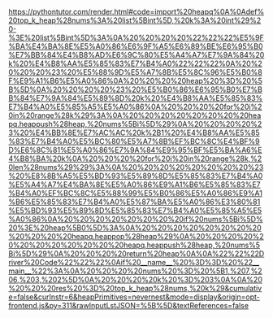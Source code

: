 <!--
    File: top_k.md
    Created Time: 2024-01-05
    Author: krahets (krahets@163.com)
--->

<!-- [file]{top_k}-[class]{}-[func]{top_k_heap} -->
<https://pythontutor.com/render.html#code=import%20heapq%0A%0Adef%20top_k_heap%28nums%3A%20list%5Bint%5D,%20k%3A%20int%29%20-%3E%20list%5Bint%5D%3A%0A%20%20%20%20%22%22%22%E5%9F%BA%E4%BA%8E%E5%A0%86%E6%9F%A5%E6%89%BE%E6%95%B0%E7%BB%84%E4%B8%AD%E6%9C%80%E5%A4%A7%E7%9A%84%20k%20%E4%B8%AA%E5%85%83%E7%B4%A0%22%22%22%0A%20%20%20%20%23%20%E5%88%9D%E5%A7%8B%E5%8C%96%E5%B0%8F%E9%A1%B6%E5%A0%86%0A%20%20%20%20heap%20%3D%20%5B%5D%0A%20%20%20%20%23%20%E5%B0%86%E6%95%B0%E7%BB%84%E7%9A%84%E5%89%8D%20k%20%E4%B8%AA%E5%85%83%E7%B4%A0%E5%85%A5%E5%A0%86%0A%20%20%20%20for%20i%20in%20range%28k%29%3A%0A%20%20%20%20%20%20%20%20heapq.heappush%28heap,%20nums%5Bi%5D%29%0A%20%20%20%20%23%20%E4%BB%8E%E7%AC%AC%20k%2B1%20%E4%B8%AA%E5%85%83%E7%B4%A0%E5%BC%80%E5%A7%8B%EF%BC%8C%E4%BF%9D%E6%8C%81%E5%A0%86%E7%9A%84%E9%95%BF%E5%BA%A6%E4%B8%BA%20k%0A%20%20%20%20for%20i%20in%20range%28k,%20len%28nums%29%29%3A%0A%20%20%20%20%20%20%20%20%23%20%E8%8B%A5%E5%BD%93%E5%89%8D%E5%85%83%E7%B4%A0%E5%A4%A7%E4%BA%8E%E5%A0%86%E9%A1%B6%E5%85%83%E7%B4%A0%EF%BC%8C%E5%88%99%E5%B0%86%E5%A0%86%E9%A1%B6%E5%85%83%E7%B4%A0%E5%87%BA%E5%A0%86%E3%80%81%E5%BD%93%E5%89%8D%E5%85%83%E7%B4%A0%E5%85%A5%E5%A0%86%0A%20%20%20%20%20%20%20%20if%20nums%5Bi%5D%20%3E%20heap%5B0%5D%3A%0A%20%20%20%20%20%20%20%20%20%20%20%20heapq.heappop%28heap%29%0A%20%20%20%20%20%20%20%20%20%20%20%20heapq.heappush%28heap,%20nums%5Bi%5D%29%0A%20%20%20%20return%20heap%0A%0A%22%22%22Driver%20Code%22%22%22%0Aif%20__name__%20%3D%3D%20%22__main__%22%3A%0A%20%20%20%20nums%20%3D%20%5B1,%207,%206,%203,%202%5D%0A%20%20%20%20k%20%3D%203%0A%0A%20%20%20%20res%20%3D%20top_k_heap%28nums,%20k%29&cumulative=false&curInstr=6&heapPrimitives=nevernest&mode=display&origin=opt-frontend.js&py=311&rawInputLstJSON=%5B%5D&textReferences=false>
